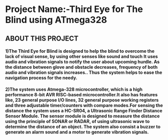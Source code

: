 <h1>
Project Name:-Third Eye for The Blind using ATmega328<br>
  <h2>
  ABOUT THIS PROJECT<br>
    <h4>
      1)The Third Eye for Blind is designed to help the blind to overcome the lack of visual sense, by using other senses like sound and touch It uses audio and vibration signals to notify the user about upcoming hurdle. As the distance between glove and obstacle decreases, frequency of both audio and vibration signals increases.. Thus the system helps to ease the navigation process for the needy.<br>
      <h4>
        2)The system uses Atmega-328 microcontroller, which is a high performance 8-bit AVR RISC-based microcontroller.It also has features like, 23 general purpose I/O lines, 32 general purpose working registers and three adjustable timer/counters with compare modes.For sensing the distance the system uses a HC-SR04, a Ultrasonic Range Finder Distance Sensor Module. The sensor module is designed to measure the distance using the principle of SONAR or RADAR, of using ultrasonic wave to determine the distance of an object. The system also consist a buzzer to generate an alarm sound and a motor to generate vibration signals.
  



